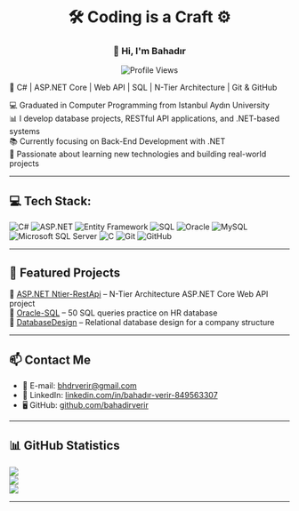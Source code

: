 <h1 align="center">🛠️ Coding is a Craft ⚙️</h1>
<h3 align="center">👋 Hi, I'm Bahadır</h3>
<p align="center">
  <img src="https://komarev.com/ghpvc/?username=bahadirverir&color=0e75b6" alt="Profile Views" />
</p>
🚀 C# | ASP.NET Core | Web API | SQL | N-Tier Architecture | Git & GitHub    

💻 Graduated in Computer Programming from Istanbul Aydın University  
📊 I develop database projects, RESTful API applications, and .NET-based systems   
📚 Currently focusing on Back-End Development with .NET  
🌱 Passionate about learning new technologies and building real-world projects  

---

## 💻 Tech Stack:
![C#](https://img.shields.io/badge/C%23-%23239120.svg?style=for-the-badge&logo=c-sharp&logoColor=white)
![ASP.NET](https://img.shields.io/badge/ASP.NET-512BD4?style=for-the-badge&logo=.net&logoColor=white)
![Entity Framework](https://img.shields.io/badge/Entity%20Framework-%23007ACC.svg?style=for-the-badge&logo=.net&logoColor=white)
![SQL](https://img.shields.io/badge/SQL-025E8C?style=for-the-badge&logo=oracle&logoColor=white)
![Oracle](https://img.shields.io/badge/Oracle-F80000?style=for-the-badge&logo=oracle&logoColor=white)
![MySQL](https://img.shields.io/badge/MySQL-4479A1?style=for-the-badge&logo=mysql&logoColor=white)
![Microsoft SQL Server](https://img.shields.io/badge/Microsoft_SQL_Server-CC2927?style=for-the-badge&logo=microsoft-sql-server&logoColor=white)
![C](https://img.shields.io/badge/C-%2300599C.svg?style=for-the-badge&logo=c&logoColor=white)
![Git](https://img.shields.io/badge/Git-F05032?style=for-the-badge&logo=git&logoColor=white)
![GitHub](https://img.shields.io/badge/GitHub-181717?style=for-the-badge&logo=github&logoColor=white)

---

## 📂 Featured Projects

🔹 [ASP.NET Ntier-RestApi](https://github.com/bahadirverir/Ntier-RestApi) – N-Tier Architecture ASP.NET Core Web API project  
🔹 [Oracle-SQL](https://github.com/bahadirverir/Oracle-SQL-50-Questions) – 50 SQL queries practice on HR database  
🔹 [DatabaseDesign](https://github.com/bahadirverir/CompanyDatabaseDesign) – Relational database design for a company structure  


---

## 📫 Contact Me

- 📧 E-mail: bhdrverir@gmail.com  
- 💼 LinkedIn: [linkedin.com/in/bahadır-verir-849563307](https://www.linkedin.com/in/bahadır-verir-849563307)  
- 🖥️ GitHub: [github.com/bahadirverir](https://github.com/bahadirverir)

---

## 📊 GitHub Statistics

![](https://github-readme-stats.vercel.app/api?username=bahadirverir&theme=dark&hide_border=false&include_all_commits=true&count_private=true)  
![](https://github-readme-streak-stats.herokuapp.com/?user=bahadirverir&theme=dark&hide_border=false)  
![](https://github-readme-stats.vercel.app/api/top-langs/?username=bahadirverir&theme=dark&hide_border=false&layout=compact)


---
